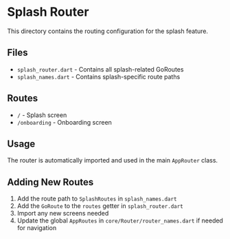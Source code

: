# Splash Router

This directory contains the routing configuration for the splash feature.

## Files

- `splash_router.dart` - Contains all splash-related GoRoutes
- `splash_names.dart` - Contains splash-specific route paths

## Routes

- `/` - Splash screen
- `/onboarding` - Onboarding screen

## Usage

The router is automatically imported and used in the main `AppRouter` class.

## Adding New Routes

1. Add the route path to `SplashRoutes` in `splash_names.dart`
2. Add the `GoRoute` to the `routes` getter in `splash_router.dart`
3. Import any new screens needed
4. Update the global `AppRoutes` in `core/Router/router_names.dart` if needed for navigation
